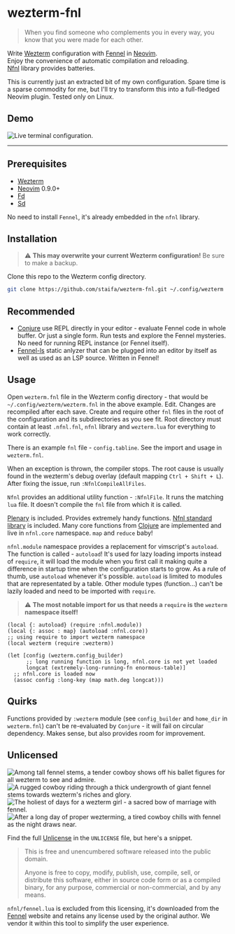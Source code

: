 # wezterm-fnl

> When you find someone who complements you in every way, you know that you were made for each other.

Write [Wezterm](https://wezfurlong.org/wezterm/index.html) configuration with [Fennel](https://fennel-lang.org/) in [Neovim](https://neovim.io/).\
Enjoy the convenience of automatic compilation and reloading.\
[Nfnl](https://github.com/Olical/nfnl) library provides batteries.

This is currently just an extracted bit of my own configuration. Spare time is a sparse commodity for me, but I'll try to transform this into a full-fledged Neovim plugin. Tested only on Linux.

## Demo

![Live terminal configuration.](/../../../../staifa/readme-assets/blob/main/wezterm-fnl.gif)

***

## Prerequisites

- [Wezterm](https://wezfurlong.org/wezterm/index.html)
- [Neovim](https://neovim.io/) 0.9.0+
- [Fd](https://github.com/sharkdp/fd)
- [Sd](https://github.com/chmln/sd)

No need to install `Fennel`, it's already embedded in the `nfnl` library.

## Installation

> :warning: **This may overwrite your current Wezterm configuration!** Be sure to make a backup.

Clone this repo to the Wezterm config directory.

```bash
git clone https://github.com/staifa/wezterm-fnl.git ~/.config/wezterm
```

## Recommended

- [Conjure](https://github.com/Olical/conjure) use REPL directly in your editor - evaluate Fennel code in whole buffer. Or just a single form. Run tests and explore the Fennel mysteries. No need for running REPL instance (or Fennel itself).
- [Fennel-ls](https://git.sr.ht/~xerool/fennel-ls) static anlyzer that can be plugged into an editor by itself as well as used as an LSP source. Written in Fennel!

## Usage

Open `wezterm.fnl` file in the Wezterm config directory - that would be `~/.config/wezterm/wezterm.fnl` in the above example. Edit. Changes are recompiled after each save. Create and require other `fnl` files in the root of the configuration and its subdirectories as you see fit. Root directory must contain at least `.nfnl.fnl`, `nfnl` library and `wezterm.lua` for everything to work correctly.

There is an example `fnl` file - `config.tabline`. See the import and usage in `wezterm.fnl`.

When an exception is thrown, the compiler stops. The root cause is usually found in the wezterm's debug overlay (default mapping `Ctrl + Shift + L`). After fixing the issue, run `:NfnlCompileAllFiles`.

`Nfnl` provides an additional utility function - `:NfnlFile`. It runs the matching `lua` file. It doesn't compile the `fnl` file from which it is called.

[Plenary](https://github.com/nvim-lua/plenary.nvim) is included. Provides extremely handy functions.
[Nfnl standard library](https://github.com/Olical/nfnl/tree/main/docs/api/) is included. Many core functions from [Clojure](https://clojure.org/) are implemented and live in `nfnl.core` namespace. `map` and `reduce` baby!

`nfnl.module` namespace provides a replacement for vimscript's `autoload`. The function is called - `autoload`! It's used for lazy loading imports instead of `require`, it will load the module when you first call it making quite a difference in startup time when the configuration starts to grow. As a rule of thumb, use `autoload` whenever it's possible. `autoload` is limited to modules that are representated by a table. Other module types (function...) can't be lazily loaded and need to be imported with `require`.

> :warning: **The most notable import for us that needs a `require` is the `wezterm` namespace itself!**

```fennel
(local {: autoload} (require :nfnl.module))
(local {: assoc : map} (autoload :nfnl.core))
;; using require to import wezterm namespace
(local wezterm (require :wezterm))

(let [config (wezterm.config_builder)
      ;; long running function is long, nfnl.core is not yet loaded
      longcat (extremely-long-running-fn enormous-table)]
  ;; nfnl.core is loaded now
  (assoc config :long-key (map math.deg longcat)))
```

## Quirks

Functions provided by `:wezterm` module (see `config_builder` and `home_dir` in `wezterm.fnl`) can't be re-evaluated by `Conjure` - it will fail on circular dependency. Makes sense, but also provides room for improvement.

## Unlicensed

![Among tall fennel stems, a tender cowboy shows off his ballet figures for all wezterm to see and admire.](/../../../../staifa/readme-assets/blob/main/wefennel2.png)
![A rugged cowboy riding through a thick undergrowth of giant fennel stems towards wezterm's riches and glory.](/../../../../staifa/readme-assets/blob/main/wefennel.png)
![The holiest of days for a wezterm girl - a sacred bow of marriage with fennel.](/../../../../staifa/readme-assets/blob/main/wefennel3.png)
![After a long day of proper wezterming, a tired cowboy chills with fennel as the night draws near.](/../../../../staifa/readme-assets/blob/main/wefennel5.png)

Find the full [Unlicense](http://unlicense.org/) in the `UNLICENSE` file, but here's a
snippet.

> This is free and unencumbered software released into the public domain.
>
> Anyone is free to copy, modify, publish, use, compile, sell, or distribute
> this software, either in source code form or as a compiled binary, for any
> purpose, commercial or non-commercial, and by any means.

`nfnl/fennel.lua` is excluded from this licensing,
it's downloaded from the [Fennel](https://fennel-lang.org/) website and retains any license
used by the original author. We vendor it within this tool to simplify the user
experience.
